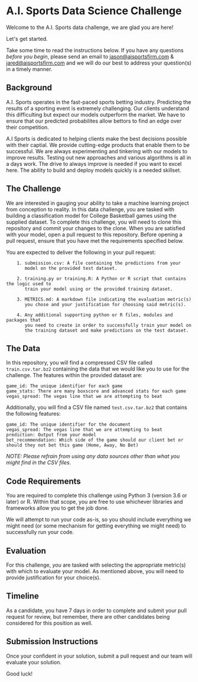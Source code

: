 # A.I. Sports Data Science Challenge
Welcome to the A.I. Sports data challenge, we are glad you are here! 

Let's get started. 

Take some time to read the instructions below. If you have
any questions _before you begin_, please send an email to 
[jason@aisportsfirm.com](mailto:jason@aisportsfirm.com) &
[jared@aisportsfirm.com](mailto:jared@aisportsfirm.com)
and we will do our best to address your question(s) in a timely manner.



## Background
A.I. Sports operates in the fast-paced sports betting industry. Predicting the results of a sporting event is extremely challenging. Our clients understand this difficulting but expect our models outperform the market. We have to ensure that our predicted probabilites allow bettors to find an edge over their competition.

A.I Sports is dedicated to helping clients make the best decisions possible with their captial. We provide cutting-edge products that enable them to be successful. We are always experimenting and tinkering with our models to improve results. Testing out new approaches and various algorithms is all in a days work. The drive to always improve is needed if you want to excel here. The ability to build and deploy models quickly is a needed skillset.



## The Challenge
We are interested in gauging your ability to take a machine learning project from conception to reality. In this data challenge, you are tasked with building a classification model for College Basketball games using the supplied dataset. To complete this challenge, you will need to clone this repository and commit your changes to the clone. When you are satisfied with your model, open a pull request to this repository. Before opening a pull request, ensure that you have met the requirements specified below.

You are expected to deliver the following in your pull request:

```
    1. submission.csv: A file containing the predictions from your
       model on the provided test dataset.
       
    2. training.py or training.R: A Python or R script that contains the logic used to
       train your model using or the provided training dataset.
       
    3. METRICS.md: A markdown file indicating the evaluation metric(s) 
       you chose and your justification for choosing said metric(s).
       
    4. Any additional supporting python or R files, modules and packages that
       you need to create in order to successfully train your model on
       the training dataset and make predictions on the test dataset.
```


## The Data
In this repository, you will find a compressed CSV file called 
`train.csv.tar.bz2` 
containing the data that we would like you to use for the challenge. 
The features within the provided dataset are:
```
game_id: The unique identifier for each game
game_stats: There are many boxscore and advanced stats for each game
vegas_spread: The vegas line that we are attempting to beat
```

Additionally, you will find a CSV file named `test.csv.tar.bz2` that
contains the following features:
```
game_id: The unique identifier for the document
vegas_spread: The vegas line that we are attempting to beat
prediction: Output from your model
bet_recommendation: Which side of the game should our client bet or should they not bet this game (Home, Away, No Bet)
```

_NOTE: Please refrain from using any data sources other than what you might find in the CSV files._ 

## Code Requirements
You are required to complete this challenge using Python 3 
(version 3.6 or later) or R. Within that scope, you are free to use whichever
libraries and frameworks allow you to get the job done.

We will attempt to run your code as-is, so you should include everything
we might need (or some mechanism for getting everything we might need)
to successfully run your code.

## Evaluation
For this challenge, _you_ are tasked with selecting the appropriate
metric(s) with which to evaluate your model. As mentioned above, you will
need to provide justification for your choice(s).

## Timeline
As a candidate, you have 7 days in order to complete and submit your pull
request for review, but remember, there are other candidates being considered
for this position as well.

## Submission Instructions
Once your confident in your solution, submit a pull request and our team
will evaluate your solution.

Good luck!

